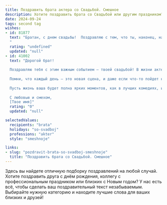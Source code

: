 ```yaml
---
title: Поздравить брата актера со Свадьбой. Смешное
description: Хотите поздравить брата со Свадьбой или другим праздником? Наш ИИ создаст незабываемое поздравление, а вы обязательно выделитесь среди других.  
date: 2024-09-24
tags: second tag
wishes:
- id: 81877
  text: "Братан, с днем свадьбы!  Поздравляю с тем, что ты, наконец, нашел свою единственную, которая будет терпеть твои театральные выходки и бесконечные репетиции.  Пусть ваша семейная пьеса будет полна любви, смеха и, конечно же,  великолепных оваций! 🎭😁🎉
  "
  rating: "undefined"
  updated: "null"
- id: 41002
  text: "Дорогой брат!
  
  Поздравляю тебя с этим важным событием — твоей свадьбой! В жизни актера всегда много ролей, но теперь тебе предстоит сыграть главную — роль мужа! Надеюсь, сценарий будет без злых персонажей, и ваши реплики всегда будут в унисон.
  
  Помни, что каждый день — это новая сцена, и даже если что-то пойдет не по плану, важно не забывать репетировать совместные смех и радость. Желаю вам не только прекрасных оваций, но и импровизаций, от которых захватывает дух!
  
  Пусть жизнь ваша будет полна ярких моментов, как в лучших комедиях, и возможностей, как в успешных драмах. Берегите друг друга, не забывайте об аплодисментах и всегда держите «завесу» в отношениях на поднятом уровне!
  
  С любовью и смехом,
  [Твое имя]"
  rating: "0"
  updated: "null"

selectedValues:
  recipients: "brata"
  holidays: "so-svadboj"
  professions: "akter"
  style: "smeshnoje"

links:
- slug: "pozdravit-brata-so-svadboj-smeshnoje"
  title: "Поздравить брата со Свадьбой. Смешное"
---
```


Здесь вы найдете отличную подборку поздравлений на любой случай. 
Хотите поздравить друга с днём рождения, коллегу с профессиональным праздником или близких с Новым годом? У нас есть всё, чтобы сделать ваш поздравительный текст незабываемым. Выбирайте нужную категорию и находите лучшие слова для ваших близких и друзей!

